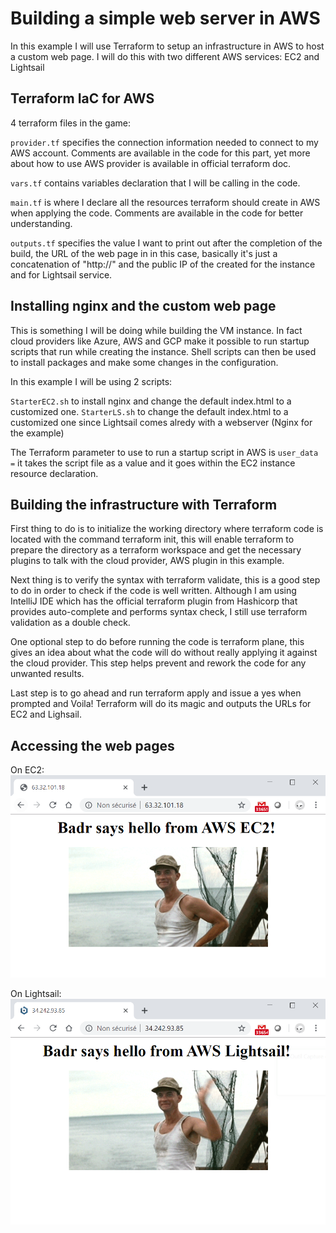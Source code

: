 # Building a simple web server in AWS  

In this example I will use Terraform to setup an infrastructure in AWS to host a custom web page. I will do this with two different AWS services: EC2 and Lightsail

## Terraform IaC for AWS
4 terraform files in the game:

`provider.tf` specifies the connection information needed to connect to my AWS account. Comments are available in the code for this part, yet more about how to use AWS provider is available in official terraform doc.

`vars.tf` contains variables declaration that I will be calling in the code.

`main.tf` is where I declare all the resources terraform should create in AWS when applying the code. Comments are available in the code for better understanding.

`outputs.tf` specifies the value I want to print out after the completion of the build, the URL of the web page in in this case, basically it's just a concatenation of "http://" and the public IP of the created for the instance and for Lightsail service.

## Installing nginx and the custom web page

This is something I will be doing while building the VM instance. In fact cloud providers like Azure, AWS and GCP make it possible to run startup scripts that run while creating the instance. Shell scripts can then be used to install packages and make some changes in the configuration.

In this example I will be using 2 scripts:

`StarterEC2.sh` to install nginx and change the default index.html to a customized one.
`StarterLS.sh` to change the default index.html to a customized one since Lightsail comes alredy with a webserver (Nginx for the example)

The Terraform parameter to use to run a startup script in AWS is `user_data =` it takes the script file as a value and it goes within the EC2 instance resource declaration.

## Building the infrastructure with Terraform

First thing to do is to initialize the working directory where terraform code is located with the command terraform init, this will enable terraform to prepare the directory as a terraform workspace and get the necessary plugins to talk with the cloud provider, AWS plugin in this example.

Next thing is to verify the syntax with terraform validate, this is a good step to do in order to check if the code is well written. Although I am using IntelliJ IDE which has the official terraform plugin from Hashicorp that provides auto-complete and performs syntax check, I still use terraform validation as a double check.

One optional step to do before running the code is terraform plane, this gives an idea about what the code will do without really applying it against the cloud provider. This step helps prevent and rework the code for any unwanted results.

Last step is to go ahead and run terraform apply and issue a yes when prompted and Voila! Terraform will do its magic and outputs the URLs for EC2 and Lighsail.

## Accessing the web pages

On EC2:
![screenshot](web-page-ec2.PNG)

On Lightsail:
![screenshot](web-page-ls.PNG)
